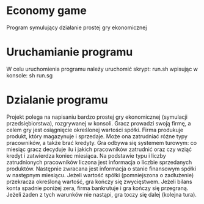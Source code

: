 # Economy game
Program symulujący działanie prostej gry ekonomicznej
# Uruchamianie programu
W celu uruchomienia programu należy uruchomić skrypt: run.sh wpisując w konsole:
sh run.sg
# Dzialanie programu
Projekt polega na napisaniu bardzo prostej gry ekonomicznej (symulacji przedsiębiorstwa), rozgrywanej w konsoli. Gracz prowadzi swoją firmę, a celem gry jest osiągnięcie określonej wartości spółki. Firma produkuje produkt, który magazynuje i sprzedaje. Może ona zatrudniać różne typy pracowników, a także brać kredyty. Gra odbywa się systemem turowym: co miesiąc gracz decyduje ilu i jakich pracowników zatrudnić oraz czy wziąć kredyt i zatwierdza koniec miesiąca. Na podstawie typu i liczby zatrudnionych pracowników liczona jest informacja o liczbie sprzedanych produktów. Następnie zwracana jest informacja o stanie finansowym spółki w następnym miesiącu. Jeżeli wartość spółki (pomniejszona o zadłużenie) przekracza określoną wartość, gra kończy się zwycięstwem. Jeżeli bilans konta spadnie poniżej zera, firma bankrutuje i gra kończy się przegraną. Jeżeli żaden z tych warunków nie nastąpi, gra toczy się dalej (kolejna tura).<br />
<br />
